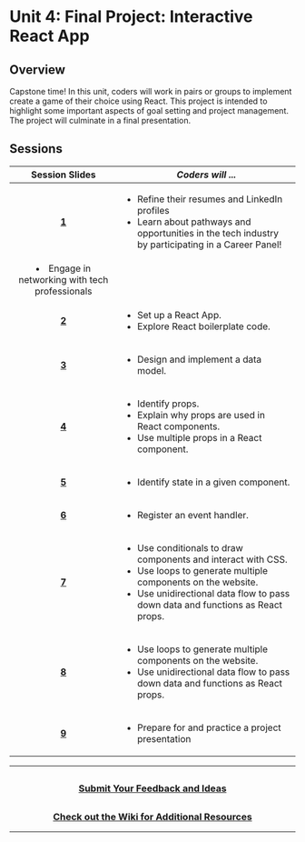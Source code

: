 # Unit 4: Final Project: Interactive React App

## Overview
Capstone time! In this unit, coders will work in pairs or groups to implement create a game of their choice using React. This project is intended to highlight some important aspects of goal setting and project management. The project will culminate in a final presentation.

## Sessions 
|Session Slides|*Coders will ...*|
|:-------:|-------|
|**[1](https://docs.google.com/presentation/d/1bS_vCETK7QzCK1zT-XojQ3G3IVMhpJ9yORsS2CW5hLc/edit?usp=share_link)**| <ul><li>Refine their resumes and LinkedIn profiles </li> <li>Learn about pathways and opportunities in the tech industry by participating in a Career Panel!
</li> <li>Engage in networking with tech professionals</li></ul>|
|**[2]()**|<ul><li>Set up a React App. </li><li>Explore React boilerplate code. </li>|
|**[3]()**|<ul><li>Design and implement a data model. </li></ul> |
|**[4]()**|<ul><li>Identify props. </li><li>Explain why props are used in React components. </li><li>Use multiple props in a React component. </li></ul> |
|**[5]()**|<ul><li>Identify state in a given component. </li></ul> |
|**[6]()**|<ul><li>Register an event handler. </li> |
|**[7]()**|<ul><li>Use conditionals to draw components and interact with CSS. </li><li>Use loops to generate multiple components on the website. </li> <li>Use unidirectional data flow to pass down data and functions as React props.</li></ul>|
|**[8]()**|<ul><li>Use loops to generate multiple components on the website. </li> <li>Use unidirectional data flow to pass down data and functions as React props.</li></ul>|
|**[9]()**|<ul><li>Prepare for and practice a project presentation</li></ul>|

---
## <h3 align="center"><a href="https://docs.google.com/forms/d/e/1FAIpQLSc4oUNSthmU63TqlzUOOWd3buX3tGVIPRNDm0tsLB_nOONRLQ/viewform">Submit Your Feedback and Ideas</a></h3>

## <h3 align="center"><a href="https://github.com/itscodenation/curriculum-22-23/wiki">Check out the Wiki for Additional Resources</a></h3>

---
